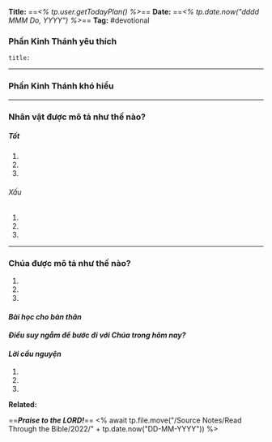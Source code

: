 **Title:** ==*<% tp.user.getTodayPlan() %>*==
**Date:** ==*<% tp.date.now("dddd MMM Do, YYYY") %>*==
**Tag:** #devotional

### **Phần Kinh Thánh yêu thích**
```ad-bible
title: 

```
----------
### **Phần Kinh Thánh khó hiểu**
> 
----------
### **Nhân vật được mô tả như thế nào?**
##### Tốt
1. 
2. 
3. 
###### Xấu
1. 
2. 
3. 
----------
### **Chúa được mô tả như thế nào?**
1. 
2. 
3. 
#### *Bài học cho bản thân*
> 
#### *Điều suy ngẫm để bước đi với Chúa trong hôm nay?*
> 
#### *Lời cầu nguyện*
1. 
2. 
3. 


**Related:**


==***Praise to the LORD!***==
<% await tp.file.move("/Source Notes/Read Through the Bible/2022/" + tp.date.now("DD-MM-YYYY")) %>